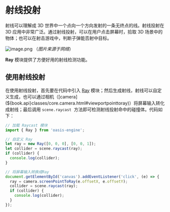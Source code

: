 # 射线投射

射线可以理解成 3D 世界中一个点向一个方向发射的一条无终点的线。射线投射在 3D 应用中非常广泛。通过射线投射，可以在用户点击屏幕时，拾取 3D 场景中的物体；也可以在射击游戏中，判断子弹能否射中目标。

![image.png](https://gw.alipayobjects.com/mdn/rms_d27172/afts/img/A*sr_IRYSLugMAAAAAAAAAAAAAARQnAQ)
（_图片来源于网络_）

**Ray** 模块提供了方便好用的射线检测功能。

## 使用射线投射

在使用射线投射，首先要在代码中引入 [Ray](${book.api}classes/math.ray.html) 模块；然后生成射线，射线可以自定义生成，也可以通过相机（[camera](${book.api}classes/core.camera.html#viewportpointtoray)）将屏幕输入转化成射线；最后调用 `scene.raycast`  方法即可检测射线投射命中的碰撞体。代码如下：


```typescript
// 加载 Raycast 模块
import { Ray } from 'oasis-engine';

// 自定义 Ray
let ray = new Ray([0, 0, 0], [0, 0, 1]);
let collider = scene.raycast(ray);
if (collider) {
  console.log(collider);
}

// 将屏幕输入转换成Ray
document.getElementById('canvas').addEventListener('click', (e) => {
  ray = camera.screenPointToRay(e.offsetX, e.offsetY);
  collider = scene.raycast(ray);
  if (collider) {
    console.log(collider);
  }
});
```
